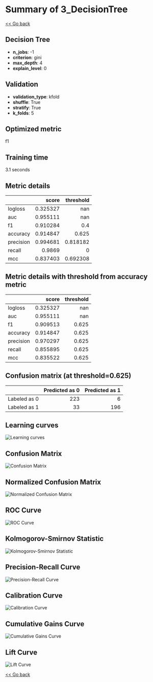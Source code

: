 # Summary of 3_DecisionTree

[<< Go back](../README.md)


## Decision Tree
- **n_jobs**: -1
- **criterion**: gini
- **max_depth**: 4
- **explain_level**: 0

## Validation
 - **validation_type**: kfold
 - **shuffle**: True
 - **stratify**: True
 - **k_folds**: 5

## Optimized metric
f1

## Training time

3.1 seconds

## Metric details
|           |    score |   threshold |
|:----------|---------:|------------:|
| logloss   | 0.325327 |  nan        |
| auc       | 0.955111 |  nan        |
| f1        | 0.910284 |    0.4      |
| accuracy  | 0.914847 |    0.625    |
| precision | 0.994681 |    0.818182 |
| recall    | 0.9869   |    0        |
| mcc       | 0.837403 |    0.692308 |


## Metric details with threshold from accuracy metric
|           |    score |   threshold |
|:----------|---------:|------------:|
| logloss   | 0.325327 |     nan     |
| auc       | 0.955111 |     nan     |
| f1        | 0.909513 |       0.625 |
| accuracy  | 0.914847 |       0.625 |
| precision | 0.970297 |       0.625 |
| recall    | 0.855895 |       0.625 |
| mcc       | 0.835522 |       0.625 |


## Confusion matrix (at threshold=0.625)
|              |   Predicted as 0 |   Predicted as 1 |
|:-------------|-----------------:|-----------------:|
| Labeled as 0 |              223 |                6 |
| Labeled as 1 |               33 |              196 |

## Learning curves
![Learning curves](learning_curves.png)
## Confusion Matrix

![Confusion Matrix](confusion_matrix.png)


## Normalized Confusion Matrix

![Normalized Confusion Matrix](confusion_matrix_normalized.png)


## ROC Curve

![ROC Curve](roc_curve.png)


## Kolmogorov-Smirnov Statistic

![Kolmogorov-Smirnov Statistic](ks_statistic.png)


## Precision-Recall Curve

![Precision-Recall Curve](precision_recall_curve.png)


## Calibration Curve

![Calibration Curve](calibration_curve_curve.png)


## Cumulative Gains Curve

![Cumulative Gains Curve](cumulative_gains_curve.png)


## Lift Curve

![Lift Curve](lift_curve.png)



[<< Go back](../README.md)
